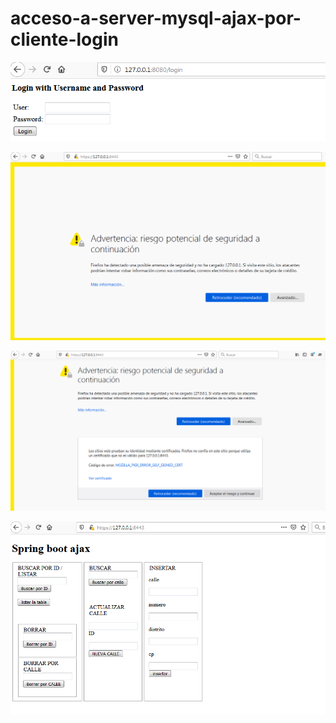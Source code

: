 # acceso-a-server-mysql-ajax-por-cliente-login




![Alt text](https://github.com/carlfei/acceso-a-server-mysql-ajax-por-cliente-login/blob/master/1.png "")


![Alt text](https://github.com/carlfei/acceso-a-server-mysql-ajax-por-cliente-login/blob/master/2.png "")



![Alt text](https://github.com/carlfei/acceso-a-server-mysql-ajax-por-cliente-login/blob/master/3.png "")



![Alt text](https://github.com/carlfei/acceso-a-server-mysql-ajax-por-cliente-login/blob/master/4.png "")

